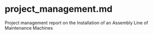 # project_management.md
 Project management report on the Installation of an Assembly Line of Maintenance Machines
 

